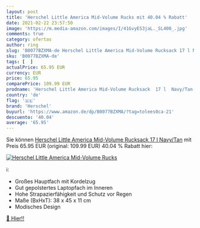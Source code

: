 ```yaml
---
layout: post
title: 'Herschel Little America Mid-Volume Rucks mit 40.04 % Rabatt'
date: 2021-02-22 23:57:50
image: 'https://m.media-amazon.com/images/I/41GvyES3jaL._SL400_.jpg'
comments: true
category: ofertas
author: ring
slug: 'B0077BZXMA-de Herschel Little America Mid-Volume Rucksack 17 l Navy/Tan'
sku: 'B0077BZXMA-de'
tags: [  ]
actualPrice: 65.95 EUR
currency: EUR
price: 65.95
comparePrice: 109.99 EUR
prodname: 'Herschel Little America Mid-Volume Rucksack  17 l  Navy/Tan'
country: 'de'
flag: '🇩🇪'
brand: 'Herschel'
buyurl: 'https://www.amazon.de/dp/B0077BZXMA/?tag=tolees0ca-21'
descuento: '40.04'
average: '65.95'
---
```


Sie können [Herschel Little America Mid-Volume Rucksack  17 l  Navy/Tan](https://www.amazon.de/dp/B0077BZXMA/?tag=tolees0ca-21) mit Preis 65.95 EUR (original: 109.99 EUR) 40.04 % Rabatt hier:

[![Herschel Little America Mid-Volume Rucks](https://m.media-amazon.com/images/I/41GvyES3jaL._SL400_.jpg)](https://www.amazon.de/dp/B0077BZXMA/?tag=tolees0ca-21)

ℹ️:

- Großes Hauptfach mit Kordelzug
- Gut gepolstertes Laptopfach im Inneren
- Hohe Strapazierfähigkeit und Schutz vor Regen
- Maße (BxHxT): 38 x 45 x 11 cm
- Modisches Design

[🛒 Hier!!](https://www.amazon.de/dp/B0077BZXMA/?tag=tolees0ca-21)
